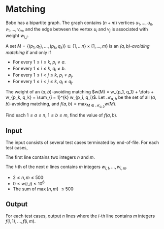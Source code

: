 # Matching

Bobo has a bipartite graph. The graph contains $(n + m)$ vertices $u_1, \dots, u_n$, $v_1, \dots, v_m$, and the edge between the vertex $u_i$ and $v_j$ is associated with weight $w_{i, j}$.

A set $M = \{(p_1, q_1), \dots, (p_k, q_k)\} \subseteq \{1, \dots n\} \times \{1, \dots, m\}$ is an *$(a, b)$-avoiding matching* if and only if

* For every $1 \leq i \leq k$, $p_i \neq a$.
* For every $1 \leq i \leq k$, $q_i \neq b$.
* For every $1 \leq i < j \leq k$, $p_i \neq p_j$.
* For every $1 \leq i < j \leq k$, $q_i \neq q_j$.

The weight of an $(a, b)$-avoiding matching $w(M) = w_{p_1, q_1} + \dots + w_{p_k, q_k} = \sum_{i = 1}^{k} w_{p_i, q_i}$. Let $\mathcal{M}_{a, b}$ be the set of all $(a, b)$-avoiding matching, and $f(a, b) = \max_{M \in \mathcal{M}_{a, b}} w(M)$.

Find each $1 \leq a \leq n$, $1 \leq b \leq m$, find the value of $f(a, b)$.

## Input

The input consists of several test cases terminated by end-of-file. For each test cases,

The first line contains two integers $n$ and $m$.

The $i$-th of the next $n$ lines contains $m$ integers $w_{i, 1}, \dots, w_{i, m}$.

* $2 \le n, m \le 500$
* $0 \le w(i, j) \le 10^6$
* The sum of $\max\{n, m\}$ $\leq 500$

## Output

For each test cases, output $n$ lines where the $i$-th line contains $m$ integers $f(i, 1), \dots, f(i, m)$.

<!--SAMPLES-->
